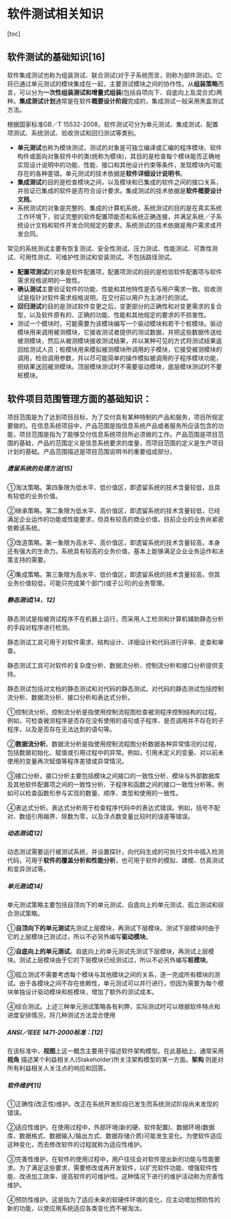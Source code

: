 # 软件测试相关知识

[toc]

## 软件测试的基础知识[16]

软件集成测试也称为组装测试、联合测试(对于子系统而言，则称为部件测试)。它将已通过单元测试的模块集成在一起，主要测试模块之间的协作性。从**组装策略**而言，可以分为**一次性组装测试和增量式组装**(包括自项向下、自底向上及混合式)两种。**集成测试计划**通常是在软件**概要设计阶段**完成的，集成测试一般采用黑盒测试方法。

 

根据国家标准GB／T 15532-2008，软件测试可分为单元测试、集成测试、配置项测试、系统测试、验收测试和回归测试等类别。

- **单元测试**也称为模块测试，测试的对象是可独立编译或汇编的程序模块、软件构件或面向对象软件中的类(统称为模块)，其目的是检查每个模块能否正确地实现设计说明中的功能、性能、接口和其他设计约束等条件，发现模块内可能存在的各种差错。单元测试的技术依据是**软件详细设计说明书**。
- **集成测试**的目的是检查模块之间，以及模块和已集成的软件之间的接口关系，并验证已集成的软件是否符合设计要求。集成测试的技术依据是**软件概要设计文档**。
- 系统测试的对象是完整的、集成的计算机系统，系统测试的目的是在真实系统工作环境下，验证完整的软件配置项能否和系统正确连接，并满足系统／子系统设计文档和软件开发合同规定的要求。系统测试的技术依据是用户需求或开发合同。

常见的系统测试主要有恢复测试、安全性测试、压力测试、性能测试、可靠性测试、可用性测试、可维护性测试和安装测试。不包括路径测试。

- **配置项测试**的对象是软件配置项，配置项测试的目的是检验软件配置项与软件需求规格说明的一致性。
- **确认测试**主要验证软件的功能、性能和其他特性是否与用户需求一致。验收测试是指针对软件需求规格说明，在交付前以用户为主进行的测试。
- **回归测试**的目的是测试软件变更之后，变更部分的正确性和对变更需求的复合型，以及软件原有的、正确的功能、性能和其他规定的要求的不损害性。
- 测试一个模块时，可能需要为该模块编写一个驱动模块和若干个桩模块。驱动模块用来调用被测模块，它接收测试者提供的测试数据，并把这些数据传送给被测模块，然后从被测模块接收测试结果，并以某种可见的方式将测试结果返回给测试人员；桩模块用来模拟被测模块所调用的子模块，它接受被测模块的调用，检验调用参数，并以尽可能简单的操作模拟被调用的子程序模块功能，把结果送回被测模块。顶层模块测试时不需要驱动模块，底层模块测试时不要桩模块。

 

## 软件项目范围管理方面的基础知识：

​    项目范围是为了达到项目目标，为了交付具有某种特制的产品和服务，项目所规定要做的。在信息系统项目中，产品范围是指信息系统产品或者服务所应该包含的功能，项目范围是指为了能够交付信息系统项目所必须做的工作。产品范围是项目范围的基础，产品的范围定义是信息系统要求的度量，而项目范围的定义是生产项目计划的基础。产品范围描述是项目范围说明书的重要组成部分。

 

##### 遗留系统的处理方法[15]

​    ①淘汰策略。第四象限为低水平、低价值区，即遗留系统的技术含量较低，且具有较低的业务价值。

​    ②继承策略。第二象限为低水平、高价值区，即遗留系统的技术含量较低，已经满足企业运作的功能或性能要求，但具有较高的商业价值，目前企业的业务尚紧密依赖该系统。

​    ③改造策略。第一象限为高水平、高价值区，即遗留系统的技术含量较高，本身还有强大的生命力。系统具有较高的业务价值，基本上能够满足企业业务运作和决策支持的需要。

​    ④集成策略。第三象限为高水平、低价值区，即遗留系统的技术含量较高，但其业务价值较低，可能只完成某个部门(或子公司)的业务管理。

 

##### 静态测试[14、12]

​    静态测试是指被测试程序不在机器上运行，而采用人工检测和计算机辅助静态分析的手段对程序进行检测。

​    静态测试工具可用于对软件需求、结构设计、详细设计和代码进行评审、走查和审查。

​    静态测试工具可对软件的复杂度分析、数据流分析、控制流分析和接口分析提供支持。

​    静态测试包括对文档的静态测试和对代码的静态测试。对代码的静态测试包括控制流分析、数据流分析、接口分析和表达式分析。

​    ①控制流分析。控制流分析是指使用控制流程图检查被测程序控制结构的过程。例如，可检查被测程序是否存在没有使用的语句或子程序、是否调用并不存在的子程序，以及是否存在无法达到的语句等。

​    ②**数据流分析**。数据流分析是指使用控制流程图分析数据各种异常情况的过程，包括数据初始化、赋值或引用过程中的异常。例如，引用未定义的变量、对以前未使用的变量再次赋值等程序差错或异常情况。

​    ③接口分析。接口分析主要包括模块之间接口的一致性分析、模块与外部数据库及其他软件配置项之间的一致性分析、子程序和函数之间的接口一致性分析等。例如可以检查函数形参与实现的数量、顺序、类型和使用的一致性。

​    ④表达式分析。表达式分析用于检查程序代码中的表达式错误。例如，括号不配对、数组引用越界、除数为零，以及浮点数变量比较时的误差等错误。

 

##### 动态测试[12]

动态测试需要运行被测试系统，并设置探针，向代码生成的可执行文件中插入检测代码，可用于**软件的覆盖分析和性能分析**，也可用于软件的模拟、建模、仿真测试和变异测试等。

 

##### 单元测试[14]

  单元测试策略主要包括自顶向下的单元测试、自底向上的单元测试、孤立测试和综合测试策略。

​    ①**自顶向下的单元测试**先测试上层模块，再测试下层模块。测试下层模块时由于它的上层模块己测试过，所以不必另外编写**驱动模块**。

​    ②**自底向上的单元测试**。自底向上的单元测试先测试下层模块，再测试上层模块。测试上层模块由于它的下层模块已经测试过，所以不必另外编写**桩模块**。

​    ③孤立测试不需要考虑每个模块与其他模块之间的关系，逐一完成所有模块的测试。由于各模块之间不存在依赖性，单元测试可以并行进行，但因为需要为每个模块单独设计驱动模块和桩模块，增加了额外的测试成本。

​    ④综合测试。上述三种单元测试策略各有利弊，实际测试时可以根据软件特点和进度安排情况，将几种测试方法混合使用

 

##### ANSI／IEEE 1471-2000标准：[12]

在该标准中，**视图**上这一概念主要用于描述软件架构模型。在此基础上，通常采用 **视角** 描述某个利益相关人(Stakeholder)所关注架构模型的某一方面。**架构** 则是对所有利益相关人关注点的响应和回答。

 

##### 软件维护[11]

   ①正确性(改正性)维护。改正在系统开发阶段已发生而系统测试阶段尚未发现的错误。

   ②适应性维护。在使用过程中，外部环境(新的硬、软件配置)、数据环境(数据库、数据格式、数据输入/输出方式、数据存储介质)可能发生变化。为使软件适应这种变化，而去修改软件的过程就称为适应性维护。

   ③完善性维护。在软件的使用过程中，用户往往会对软件提出新的功能与性能要求。为了满足这些要求，需要修改或再开发软件，以扩充软件功能、增强软件性能、改进加工效率、提高软件的可维护性。这种情况下进行的维护活动称为完善性维护。

   ④预防性维护。这是指为了适应未来的软硬件环境的变化，应主动增加预防性的新的功能，以使应用系统适应各类变化而不被淘汰。

 